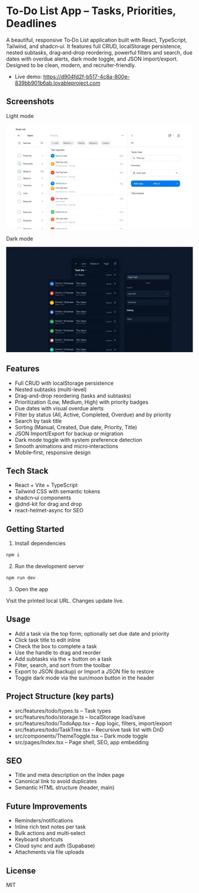 # To-Do List App – Tasks, Priorities, Deadlines

A beautiful, responsive To‑Do List application built with React, TypeScript, Tailwind, and shadcn‑ui. It features full CRUD, localStorage persistence, nested subtasks, drag‑and‑drop reordering, powerful filters and search, due dates with overdue alerts, dark mode toggle, and JSON import/export. Designed to be clean, modern, and recruiter‑friendly.

- Live demo: https://d904fd2f-b517-4c8a-800e-839bb901b6ab.lovableproject.com

## Screenshots

Light mode

![Light mode screenshot](src/assets/todo-screenshot-light.jpg)

Dark mode

![Dark mode screenshot](src/assets/todo-screenshot-dark.jpg)

## Features

- Full CRUD with localStorage persistence
- Nested subtasks (multi-level)
- Drag-and-drop reordering (tasks and subtasks)
- Prioritization (Low, Medium, High) with priority badges
- Due dates with visual overdue alerts
- Filter by status (All, Active, Completed, Overdue) and by priority
- Search by task title
- Sorting (Manual, Created, Due date, Priority, Title)
- JSON Import/Export for backup or migration
- Dark mode toggle with system preference detection
- Smooth animations and micro‑interactions
- Mobile‑first, responsive design

## Tech Stack

- React + Vite + TypeScript
- Tailwind CSS with semantic tokens
- shadcn‑ui components
- @dnd-kit for drag and drop
- react-helmet-async for SEO

## Getting Started

1. Install dependencies

```bash
npm i
```

2. Run the development server

```bash
npm run dev
```

3. Open the app

Visit the printed local URL. Changes update live.

## Usage

- Add a task via the top form; optionally set due date and priority
- Click task title to edit inline
- Check the box to complete a task
- Use the handle to drag and reorder
- Add subtasks via the + button on a task
- Filter, search, and sort from the toolbar
- Export to JSON (backup) or Import a JSON file to restore
- Toggle dark mode via the sun/moon button in the header

## Project Structure (key parts)

- src/features/todo/types.ts – Task types
- src/features/todo/storage.ts – localStorage load/save
- src/features/todo/TodoApp.tsx – App logic, filters, import/export
- src/features/todo/TaskTree.tsx – Recursive task list with DnD
- src/components/ThemeToggle.tsx – Dark mode toggle
- src/pages/Index.tsx – Page shell, SEO, app embedding

## SEO

- Title and meta description on the Index page
- Canonical link to avoid duplicates
- Semantic HTML structure (header, main)

## Future Improvements

- Reminders/notifications
- Inline rich text notes per task
- Bulk actions and multi‑select
- Keyboard shortcuts
- Cloud sync and auth (Supabase)
- Attachments via file uploads

## License

MIT
